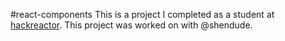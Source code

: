 #react-components
This is a project I completed as a student at [hackreactor](http://hackreactor.com). This project was worked on with @shendude.

